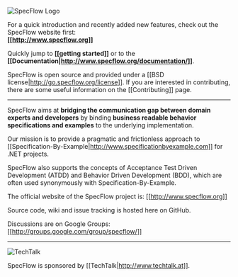 ![SpecFlow Logo](http://specflow.org/media/specflow_logo.png)

For a quick introduction and recently added new features, check out the SpecFlow website first: <br/>**[[http://www.specflow.org]]**

Quickly jump to **[[getting started]]** or to the **[[Documentation|http://www.specflow.org/documentation/]]**.

SpecFlow is open source and provided under a [[BSD license|http://go.specflow.org/license]]. If you are interested in contributing, there are some useful information on the [[Contributing]] page.

***

SpecFlow aims at **bridging the communication gap between domain experts and developers** by binding **business readable behavior specifications and examples** to the underlying implementation.

Our mission is to provide a pragmatic and frictionless approach to [[Specification-By-Example|http://www.specificationbyexample.com]] for .NET projects. 

SpecFlow also supports the concepts of Acceptance Test Driven Development (ATDD) and Behavior Driven Development (BDD), which are often used synonymously with Specification-By-Example.

The official website of the SpecFlow project is: [[http://www.specflow.org]]

Source code, wiki and issue tracking is hosted here on GitHub.

Discussions are on Google Groups: [[http://groups.google.com/group/specflow/]]

***

![TechTalk](http://lh5.ggpht.com/_X3kaawac_g4/SuDMbddPyNI/AAAAAAAAAqs/dpjkOHSKidw/techtalk.jpg?imgmax=800)

SpecFlow is sponsored by [[TechTalk|http://www.techtalk.at]].
